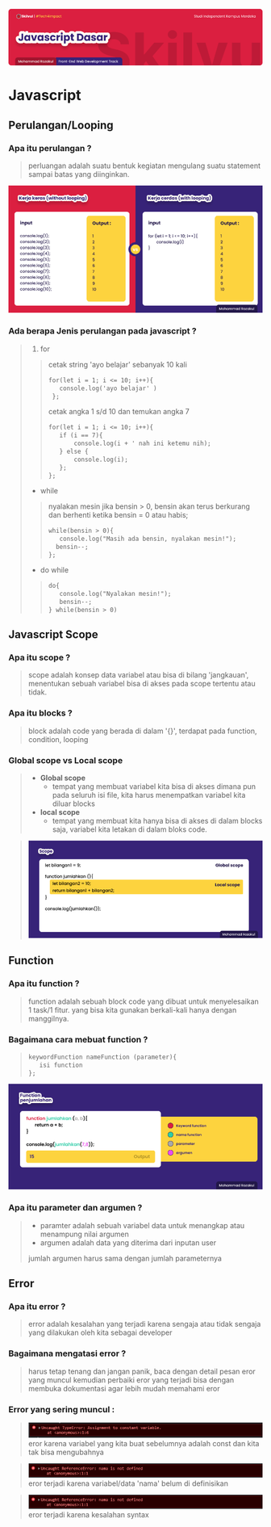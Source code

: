 ![Image Banner!](../assets/javascript-banner.png "Javascript")
# **Javascript**

## Perulangan/Looping

### Apa itu perulangan ?
> perluangan adalah suatu bentuk kegiatan mengulang suatu statement sampai batas yang diinginkan.

![Image Banner!](../assets/js-looping.png "Javascript")

### Ada berapa Jenis perulangan pada javascript ?
>1. for
>> cetak string 'ayo belajar' sebanyak 10 kali
>>```
>> for(let i = 1; i <= 10; i++){
>>    console.log('ayo belajar' )
>>  };
>>```
>> cetak angka 1 s/d 10 dan temukan angka 7
>>```
>> for(let i = 1; i <= 10; i++){
>>    if (i == 7){
>>        console.log(i + ' nah ini ketemu nih);
>>    } else {
>>        console.log(i);
>>    };
>>};
>>```
>- while
>>  nyalakan mesin jika bensin > 0, bensin akan terus berkurang dan berhenti ketika bensin = 0 atau habis;
>> ```
>> while(bensin > 0){
>>    console.log("Masih ada bensin, nyalakan mesin!");
>>   bensin--;
>>};
>- do while
>>```
>> do{
>>    console.log("Nyalakan mesin!");
>>    bensin--;
>> } while(bensin > 0)

## Javascript Scope
### Apa itu scope ?
> scope adalah konsep data variabel atau bisa di bilang 'jangkauan', menentukan sebuah variabel bisa di akses pada scope tertentu atau tidak.

### Apa itu blocks ?
> block adalah code yang berada di dalam '{}', terdapat pada function, condition, looping

### Global scope vs Local scope
>- **Global scope**
>   - tempat yang membuat variabel kita bisa di akses dimana pun pada seluruh isi file, kita harus menempatkan variabel kita diluar blocks
>- **local scope**
>   - tempat yang membuat kita hanya bisa di akses di dalam blocks saja, variabel kita letakan di dalam bloks code.

> ![Image Banner!](../assets/js-scope.png "Javascript")

## Function
### Apa itu function ?
> function adalah sebuah block code yang dibuat untuk menyelesaikan 1 task/1 fitur. yang bisa kita gunakan berkali-kali hanya dengan manggilnya.

### Bagaimana cara mebuat function ?
> ```
> keywordFunction nameFunction (parameter){
>    isi function
>};
![Image Banner!](../assets/js-function.png "Javascript")

### Apa itu parameter dan argumen ?
> - paramter adalah sebuah variabel data untuk menangkap atau menampung nilai argumen
>- argumen adalah data yang diterima dari inputan user
> 
> jumlah argumen harus sama dengan jumlah parameternya

## Error
### Apa itu error ?
> error adalah kesalahan yang terjadi karena sengaja  atau tidak sengaja yang dilakukan oleh kita sebagai developer

### Bagaimana mengatasi error ?
> harus tetap tenang dan jangan panik, baca dengan detail pesan eror yang muncul kemudian perbaiki eror yang terjadi bisa dengan membuka dokumentasi agar lebih mudah memahami eror

### Error yang sering muncul :
> ![Image Banner!](../assets/js-eror-const.png "Javascript")
> eror karena variabel yang kita buat sebelumnya adalah const dan kita tak bisa mengubahnya

> ![Image Banner!](../assets/js-eror-not.png "Javascript")
> eror terjadi karena variabel/data 'nama' belum di definisikan

>![Image Banner!](../assets/js-eror-not.png "Javascript")
> eror terjadi karena kesalahan syntax